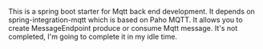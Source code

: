 This is a spring boot starter for Mqtt back end development. It depends on spring-integration-mqtt which is based on
Paho MQTT.
It allows you to create MessageEndpoint produce or consume Mqtt message. It's not completed, I'm going to complete it in
my idle time.
